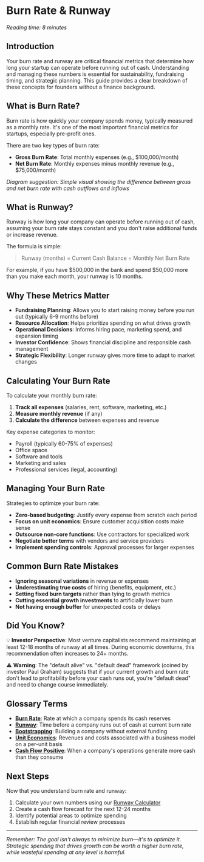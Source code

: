 # Burn Rate & Runway

*Reading time: 8 minutes*

## Introduction

Your burn rate and runway are critical financial metrics that determine how long your startup can operate before running out of cash. Understanding and managing these numbers is essential for sustainability, fundraising timing, and strategic planning. This guide provides a clear breakdown of these concepts for founders without a finance background.

## What is Burn Rate?

Burn rate is how quickly your company spends money, typically measured as a monthly rate. It's one of the most important financial metrics for startups, especially pre-profit ones.

There are two key types of burn rate:

- **Gross Burn Rate**: Total monthly expenses (e.g., $100,000/month)
- **Net Burn Rate**: Monthly expenses minus monthly revenue (e.g., $75,000/month)

*Diagram suggestion: Simple visual showing the difference between gross and net burn rate with cash outflows and inflows*

## What is Runway?

Runway is how long your company can operate before running out of cash, assuming your burn rate stays constant and you don't raise additional funds or increase revenue.

The formula is simple:

> Runway (months) = Current Cash Balance ÷ Monthly Net Burn Rate

For example, if you have $500,000 in the bank and spend $50,000 more than you make each month, your runway is 10 months.

## Why These Metrics Matter

- **Fundraising Planning**: Allows you to start raising money before you run out (typically 6-9 months before)
- **Resource Allocation**: Helps prioritize spending on what drives growth
- **Operational Decisions**: Informs hiring pace, marketing spend, and expansion timing
- **Investor Confidence**: Shows financial discipline and responsible cash management
- **Strategic Flexibility**: Longer runway gives more time to adapt to market changes

## Calculating Your Burn Rate

To calculate your monthly burn rate:

1. **Track all expenses** (salaries, rent, software, marketing, etc.)
2. **Measure monthly revenue** (if any)
3. **Calculate the difference** between expenses and revenue

Key expense categories to monitor:
- Payroll (typically 60-75% of expenses)
- Office space
- Software and tools
- Marketing and sales
- Professional services (legal, accounting)

## Managing Your Burn Rate

Strategies to optimize your burn rate:

- **Zero-based budgeting**: Justify every expense from scratch each period
- **Focus on unit economics**: Ensure customer acquisition costs make sense
- **Outsource non-core functions**: Use contractors for specialized work
- **Negotiate better terms** with vendors and service providers
- **Implement spending controls**: Approval processes for larger expenses

## Common Burn Rate Mistakes

- **Ignoring seasonal variations** in revenue or expenses
- **Underestimating true costs** of hiring (benefits, equipment, etc.)
- **Setting fixed burn targets** rather than tying to growth metrics
- **Cutting essential growth investments** to artificially lower burn
- **Not having enough buffer** for unexpected costs or delays

## Did You Know?

💡 **Investor Perspective**: Most venture capitalists recommend maintaining at least 12-18 months of runway at all times. During economic downturns, this recommendation often increases to 24+ months.

⚠️ **Warning**: The "default alive" vs. "default dead" framework (coined by investor Paul Graham) suggests that if your current growth and burn rate don't lead to profitability before your cash runs out, you're "default dead" and need to change course immediately.

## Glossary Terms

- **[Burn Rate](/glossary#burn-rate)**: Rate at which a company spends its cash reserves
- **[Runway](/glossary#runway)**: Time before a company runs out of cash at current burn rate
- **[Bootstrapping](/glossary#bootstrapping)**: Building a company without external funding
- **[Unit Economics](/glossary#unit-economics)**: Revenues and costs associated with a business model on a per-unit basis
- **[Cash Flow Positive](/glossary#cash-flow-positive)**: When a company's operations generate more cash than they consume

## Next Steps

Now that you understand burn rate and runway:
1. Calculate your own numbers using our [Runway Calculator](/tools)
2. Create a cash flow forecast for the next 12-24 months
3. Identify potential areas to optimize spending
4. Establish regular financial review processes

---

*Remember: The goal isn't always to minimize burn—it's to optimize it. Strategic spending that drives growth can be worth a higher burn rate, while wasteful spending at any level is harmful.*